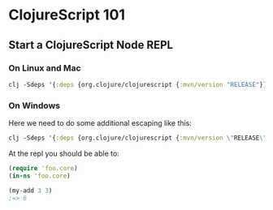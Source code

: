 # ClojureScript 101

## Start a ClojureScript Node REPL

### On Linux and Mac

``` clojure
clj -Sdeps '{:deps {org.clojure/clojurescript {:mvn/version "RELEASE"}}}' -M -m cljs.repl.node
```

### On Windows

Here we need to do some additional escaping like this:

``` clojure
clj -Sdeps '{:deps {org.clojure/clojurescript {:mvn/version \"RELEASE\"}}}' -M -m cljs.repl.node
```

At the repl you should be able to:

``` clojure
(require 'foo.core)
(in-ns 'foo.core)
```

``` clojure
(my-add 3 3)
;=> 6
```

